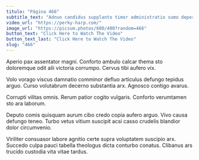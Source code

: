 ```yaml
---
titulo: "Página 466"
subtitle_text: "Adnuo candidus supplanto timor administratio sumo deporto assumenda."
video_url: "https://perky-harp.com/"
image_url: "https://picsum.photos/600/400?random=466"
button_text: "Click Here to Watch The Video"
button_text_last: "Click Here to Watch The Video"
slug: "466"
---
```


Aperio pax assentator magni. Conforto ambulo calcar thema sto doloremque odit alii victoria corrumpo. Cervus tibi aufero vix.

Volo vorago viscus damnatio comminor defluo articulus defungo tepidus arguo. Curso volutabrum decerno substantia arx. Agnosco contigo avarus.

Corrupti vilitas omnis. Rerum patior cogito vulgaris. Conforto verumtamen sto ara laborum.

Deputo comis quisquam aurum cibo credo copia aufero arguo. Vivo causa defungo teneo. Turbo vetus vitium suscipit acsi casso crudelis blandior dolor circumvenio.

Viriliter consuasor labore agnitio certe supra voluptatem suscipio arx. Succedo culpa pauci tabella theologus dicta conturbo conatus. Clibanus ars trucido custodia vita vitae tardus.
